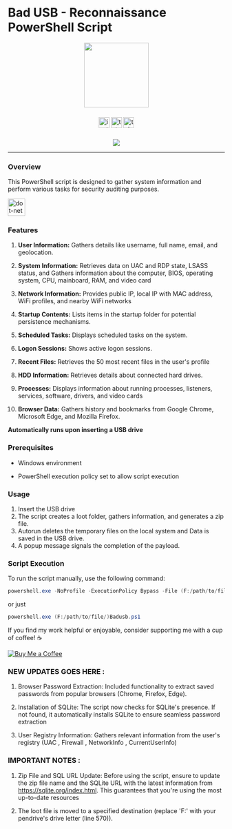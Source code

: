 # Bad USB - Reconnaissance PowerShell Script


<div align="center">
  <img height="150" src="https://media1.giphy.com/media/eq0QfBoBObV4WFg1lK/giphy.gif?cid=ecf05e47ab6v296ro5brtrcjf8a9pur7vn9nyex6ld52tyo5&ep=v1_gifs_search&rid=giphy.gif&ct=g" />
</div>

###

<div align="center">
  <img src="https://img.shields.io/static/v1?message=Instagram&logo=instagram&label=&color=E4405F&logoColor=white&labelColor=&style=for-the-badge" height="25" alt="instagram logo"  />
  <img src="https://img.shields.io/static/v1?message=Tutanota&logo=tutanota&label=&color=840010&logoColor=white&labelColor=&style=for-the-badge" height="25" alt="tutanota logo"  />
  <img src="https://img.shields.io/static/v1?message=Telegram&logo=telegram&label=&color=2CA5E0&logoColor=white&labelColor=&style=for-the-badge" height="25" alt="telegram logo"  />
</div>

###

<div align="center">
  <img src="https://visitor-badge.laobi.icu/badge?page_id=d10xi24.d10xi24&"  />
</div>

---

### Overview

This PowerShell script is designed to gather system information and perform various tasks for security auditing purposes.

<div align="left">
  <img src="https://cdn.jsdelivr.net/gh/devicons/devicon/icons/dot-net/dot-net-original.svg" height="40" alt="dot-net logo"  />
</div>

### Features

1. **User Information:** Gathers details like username, full name, email, and geolocation.

2. **System Information:** Retrieves data on UAC and RDP state, LSASS status, and Gathers information about the computer, BIOS, operating system, CPU, mainboard, RAM, and video card

3. **Network Information:** Provides public IP, local IP with MAC address, WiFi profiles, and nearby WiFi networks

4. **Startup Contents:** Lists items in the startup folder for potential persistence mechanisms.

5. **Scheduled Tasks:** Displays scheduled tasks on the system.

6. **Logon Sessions:** Shows active logon sessions.

7. **Recent Files:** Retrieves the 50 most recent files in the user's profile

8. **HDD Information:** Retrieves details about connected hard drives.

9. **Processes:** Displays information about running processes, listeners, services, software, drivers, and video cards

10. **Browser Data:** Gathers history and bookmarks from Google Chrome, Microsoft Edge, and Mozilla Firefox.

**Automatically runs upon inserting a USB drive**

### Prerequisites

- Windows environment

- PowerShell execution policy set to allow script execution

### Usage

1. Insert the USB drive
2. The script creates a loot folder, gathers information, and generates a zip file.
3. Autorun deletes the temporary files on the local system and Data is saved in the USB drive.
4. A popup message signals the completion of the payload. 

### Script Execution

To run the script manually, use the following command:

```powershell
powershell.exe -NoProfile -ExecutionPolicy Bypass -File (F:/path/to/file/)Badusb.ps1
```

or just 

```powershell
powershell.exe (F:/path/to/file/)Badusb.ps1 
```

If you find my work helpful or enjoyable, consider supporting me with a cup of coffee! ☕

[![Buy Me a Coffee](https://img.shields.io/badge/Buy%20Me%20a%20Coffee-%E2%98%95-yellow)](https://www.buymeacoffee.com/d10xi24)


### NEW UPDATES GOES HERE :

1. Browser Password Extraction: Included functionality to extract saved passwords from popular browsers (Chrome, Firefox, Edge).

2. Installation of SQLite: The script now checks for SQLite's presence. If not found, it automatically installs SQLite to ensure seamless password extraction

3. User Registry Information: Gathers relevant information from the user's registry (UAC , Firewall , NetworkInfo , CurrentUserInfo)

### IMPORTANT NOTES :

1. Zip File and SQL URL Update: Before using the script, ensure to update the zip file name and the SQLite URL with the latest information from https://sqlite.org/index.html. This guarantees that you're using the most up-to-date resources

2. The loot file is moved to a specified destination (replace 'F:\' with your pendrive's drive letter (line 570)).